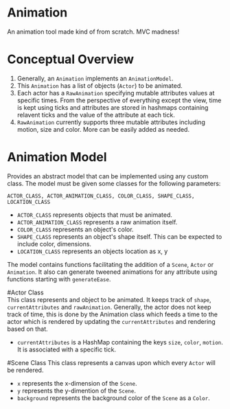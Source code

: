 # Animation

An animation tool made kind of from scratch. MVC madness!

# Conceptual Overview
1. Generally, an `Animation` implements an `AnimationModel`.  
2. This `Animation` has a list of objects (`Actor`) to be animated. 
3. Each actor has a `RawAnimation` specifying mutable attributes values at specific times.
From the perspective of everything except the view, time is kept using ticks and attributes are
stored in hashmaps containing relavent ticks and the value of the attribute at each tick. 
4. `RawAnimation` currently supports three mutable attributes including motion, size and color. 
More can be easily added as needed. 

# Animation Model
Provides an abstract model that can be implemented using any custom class. The model must be given
some classes for the following parameters: 

`ACTOR_CLASS, ACTOR_ANIMATION_CLASS, COLOR_CLASS, SHAPE_CLASS, LOCATION_CLASS`  

* `ACTOR_CLASS` represents objects that must be animated.  
* `ACTOR_ANIMATION_CLASS` represents a raw animation itself.  
* `COLOR_CLASS` represents an object's color.  
* `SHAPE_CLASS` represents an object's shape itself. This can be expected to include color, dimensions.  
* `LOCATION_CLASS` represents an objects location as x, y

The model contains functions facilitating the addition of a `Scene`, `Actor` or `Animation`.
It also can generate tweened animations for any attribute using functions starting with `generateEase`.


#Actor Class  
This class represents and object to be animated. It keeps track of `shape`, `currentAttributes` and `rawAnimation`.
Generally, the actor does not keep track of time, this is done by the Animation class which feeds
a time to the actor which is rendered by updating the `currentAttributes` and rendering based on that. 

* `currentAttributes` is a HashMap containing the keys `size`, `color`, `motion`. It is associated with a specific tick. 


#Scene Class
This class represents a canvas upon which every `Actor` will be rendered.  

* `x` represents the x-dimension of the `Scene`.  
* `y` represents the y-dimention of the `Scene`.  
* `background` represents the background color of the `Scene` as a `Color`. 

